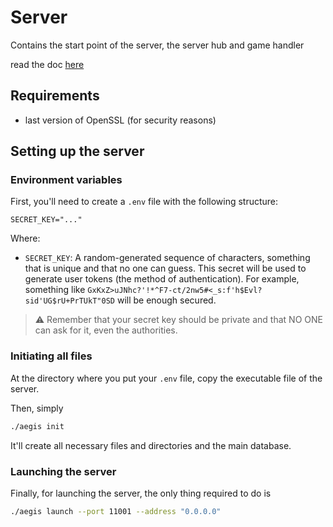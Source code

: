 # Server

Contains the start point of the server, the server hub and game handler

read the doc [here](/doc/Server.md)

## Requirements

- last version of OpenSSL (for security reasons)

## Setting up the server

### Environment variables

First, you'll need to create a `.env` file with the following structure:

```dotenv
SECRET_KEY="..."
```

Where:

- `SECRET_KEY`: A random-generated sequence of characters, something that is unique and that no one can guess.
  This
  secret will be used to generate user tokens (the method of authentication).
  For example, something like
  `GxKxZ>uJNhc?'!*^F7-ct/2nw5#<_s:f'h$Evl?sid'UG$rU+PrTUkT"0SD` will be enough secured.

> ⚠️ Remember that your secret key should be private and that NO ONE can ask for it, even the authorities.

### Initiating all files

At the directory where you put your `.env` file, copy the executable file of the server.

Then, simply

```bash
./aegis init
```

It'll create all necessary files and directories and the main database.

### Launching the server

Finally, for launching the server, the only thing required to do is

```bash
./aegis launch --port 11001 --address "0.0.0.0"
```